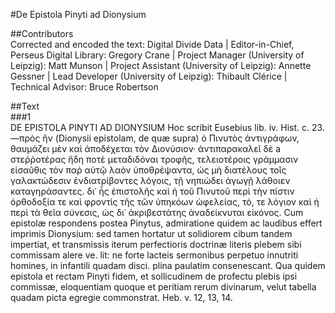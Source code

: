 #De Epistola Pinyti ad Dionysium  

##Contributors  
Corrected and encoded the text: Digital Divide Data | Editor-in-Chief, Perseus Digital Library: Gregory Crane | Project Manager (University of Leipzig): Matt Munson | Project Assistant (University of Leipzig): Annette Gessner | Lead Developer (University of Leipzig): Thibault Clérice | Technical Advisor: Bruce Robertson  

##Text  
###1  
DE EPISTOLA PINYTI AD DIONYSIUM Hoc scribit Eusebius lib. iv. Hist. c. 23. —πρὸς ἣν (Dionysii epistolam, de quæ supra) ὁ Πινυτὸς ἀντιγράφων, θαυμάζει μὲν καὶ ἀποδέχεται τὸν Διονύσιον· ἀντιπαρακαλεῖ δὲ a στεῤῥοτέρας ἤδη ποτὲ μεταδιδόναι τροφῆς, τελειοτέροις γράμμασιν εἰσαῦθις τὸν παῤ αὐτῷ λαὸν ὑποθρέψαντα, ὡς μὴ διατέλους τοῖς γαλακτώδεσιν ἐνδιατρίβοντες λόγοις, τῇ νηπιώδει ἀγωγῇ λάθοιεν καταγηράσαντες. δι᾿ ἧς ἐπιστολῆς καὶ ἡ τοῦ Πινυτοῦ περὶ τὴν πίστιν ὀρθοδοξία τε καὶ φροντὶς τῆς τῶν ὑπηκόων ὡφελείας, τό, τε λόγιον καὶ ἡ περὶ τὰ θεῖα σύνεσις, ὡς δι᾿ ἀκριβεστάτης ἀναδείκνυται εἰκόνος. Cum epistolæ respondens postea Pinytus, admiratione quidem ac laudibus effert imprimis Dionysium: sed tamen hortatur ut solidiorem cibum tandem impertiat, et transmissis iterum perfectioris doctrinæ literis plebem sibi commissam alere ve. lit: ne forte lacteis sermonibus perpetuo innutriti homines, in infantili quadam disci. plina paulatim consenescant. Qua quidem epistola et rectam Pinyti fidem, et sollicudinem de profectu plebis ipsi commissæ, eloquentiam quoque et peritiam rerum divinarum, velut tabella quadam picta egregie commonstrat. Heb. v. 12, 13, 14.  
